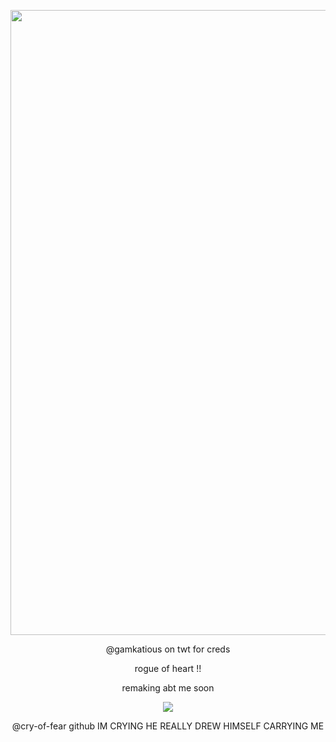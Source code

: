 
<p align="center">
<img src="https://i.postimg.cc/FF7BVYD1/Untitled358-20250904150939.png"width="1000px"   />
<p align="center">
@gamkatious on twt for creds
<p align="center">
rogue of heart !!
<p align="center"> 
remaking abt me soon
<p align="center">
<img src="https://i.postimg.cc/rmdrNdCj/SPOILER-IMG-7982-PNG.jpg"800px" />

<p align="center"> 
@cry-of-fear github IM CRYING HE REALLY DREW HIMSELF CARRYING ME

